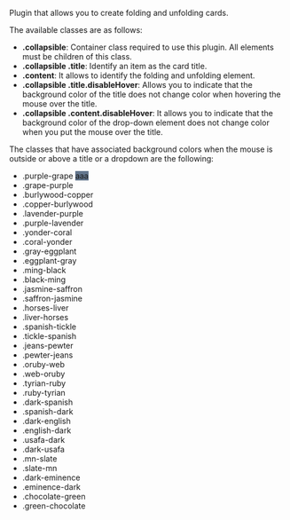 Plugin that allows you to create folding and unfolding cards.

The available classes are as follows:
- **.collapsible**: Container class required to use this plugin. All elements must be children of this class.
- **.collapsible .title**: Identify an item as the card title.
- **.content**: It allows to identify the folding and unfolding element.
- **.collapsible .title.disableHover**: Allows you to indicate that the background color of the title does not change color when hovering the mouse over the title.
- **.collapsible .content.disableHover**: It allows you to indicate that the background color of the drop-down element does not change color when you put the mouse over the title.

The classes that have associated background colors when the mouse is outside or above a title or a dropdown are the following:
- .purple-grape
<span style="background-color: #63768d; width: 100px; height: 100px;">aaa</span>
- .grape-purple
- .burlywood-copper
- .copper-burlywood
- .lavender-purple
- .purple-lavender
- .yonder-coral
- .coral-yonder
- .gray-eggplant
- .eggplant-gray
- .ming-black
- .black-ming
- .jasmine-saffron
- .saffron-jasmine
- .horses-liver
- .liver-horses
- .spanish-tickle
- .tickle-spanish
- .jeans-pewter
- .pewter-jeans
- .oruby-web
- .web-oruby
- .tyrian-ruby
- .ruby-tyrian
- .dark-spanish
- .spanish-dark
- .dark-english
- .english-dark
- .usafa-dark
- .dark-usafa
- .mn-slate
- .slate-mn
- .dark-eminence
- .eminence-dark
- .chocolate-green
- .green-chocolate